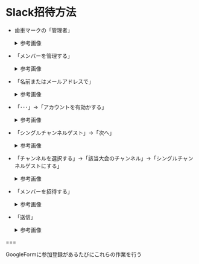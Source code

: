 # Slack招待方法

- 歯車マークの「管理者」
    <details>
    <summary>参考画像</summary>
    <img src="../../../static/images/organizer/slack_invitation/image.png" alt="管理者" width="200">
    </details>

- 「メンバーを管理する」
    <details>
    <summary>参考画像</summary>
    <img src="../../../static/images/organizer/slack_invitation/image%201.png" alt="メンバーを管理する" width="200">
    </details>

- 「名前またはメールアドレスで」
    <details>
    <summary>参考画像</summary>
    <img src="../../../static/images/organizer/slack_invitation/image%202.png" alt="名前またはメールアドレスで" width="800">

    1. 参加登録GoogleFormに入力されたメールアドレスを入力

    2. 参加者が過去に出場したことがあった場合は検索結果にユーザが表示される
    </details>

- 「･･･」→「アカウントを有効かする」
    <details>
    <summary>参考画像</summary>
    <img src="../../../static/images/organizer/slack_invitation/image%203.png" alt="アカウントを有効化する" width="400">
    </details>

- 「シングルチャンネルゲスト」→「次へ」
    <details>
    <summary>参考画像</summary>
    <img src="../../../static/images/organizer/slack_invitation/image%204.png" alt="シングルチャンネルゲスト" width="400">
    </details>

- 「チャンネルを選択する」→「該当大会のチャンネル」→「シングルチャンネルゲストにする」
    <details>
    <summary>参考画像</summary>
    <img src="../../../static/images/organizer/slack_invitation/image%205.png" alt="チャンネルを選択する" width="400">
    </details>

- 「メンバーを招待する」
    <details>
    <summary>参考画像</summary>
    <img src="../../../static/images/organizer/slack_invitation/image%206.png" alt="メンバーを招待する" width="600">
    </details>

- 「送信」
    <details>
    <summary>参考画像</summary>
    <img src="../../../static/images/organizer/slack_invitation/image%207.png" alt="送信" width="400">

    1. 送信先に参加登録GoogleFormに入力されたメールアドレスを入力

    2. 招待の種類は「ゲスト」

    3. チームのチャンネルに追加する「該当大会のチャンネル」

    4. 「送信」
    </details>

===

GoogleFormに参加登録があるたびにこれらの作業を行う
